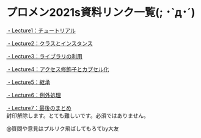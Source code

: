 # プロメン2021s資料リンク一覧(; ･`д･´)

[・Lecture1：チュートリアル](https://github.com/KazukiOtomo/ProjectMemberDocument/blob/main/Lectures/Lecture1.md)

[・Lecture2：クラスとインスタンス](https://github.com/KazukiOtomo/ProjectMemberDocument/blob/main/Lectures/Lecture2.md)

[・Lecture3：ライブラリの利用](https://github.com/KazukiOtomo/ProjectMemberDocument/blob/main/Lectures/Lecture3.md)

[・Lecture4：アクセス修飾子とカプセル化](https://github.com/KazukiOtomo/ProjectMemberDocument/blob/main/Lectures/Lecture4.md)

[・Lecture5：継承](https://github.com/KazukiOtomo/ProjectMemberDocument/blob/main/Lectures/Lecture5.md)

[・Lecture6：例外処理](https://github.com/KazukiOtomo/ProjectMemberDocument/blob/main/Lectures/Lecture6.md)

[・Lecture7：最後のまとめ](https://github.com/KazukiOtomo/ProjectMemberDocument/blob/main/Lectures/Lecture7.md)
<br>封印解除します。とても難しいです。必須ではありません。

@質問や意見はプルリク飛ばしてもろてby大友






